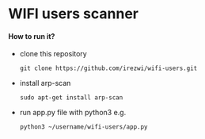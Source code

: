# WIFI users scanner

#### How to run it?
* clone this repository

    ```git clone https://github.com/irezwi/wifi-users.git```
* install arp-scan

    ```sudo apt-get install arp-scan```
* run app.py file with python3 e.g.

    ```python3 ~/username/wifi-users/app.py```
